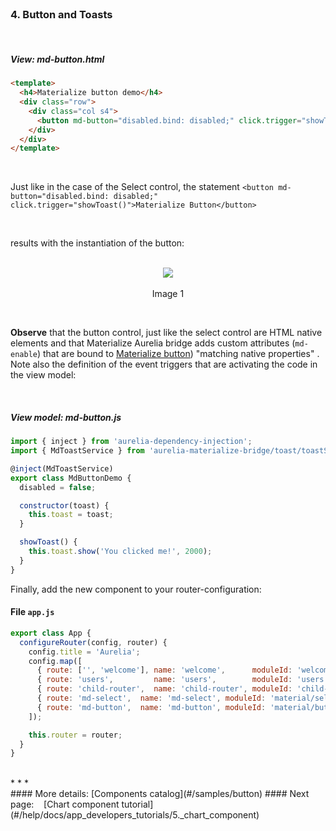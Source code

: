 <br>

### 4. Button and Toasts
<br>

##### View: md-button.html

```html
<template>
  <h4>Materialize button demo</h4>
  <div class="row">
    <div class="col s4">
      <button md-button="disabled.bind: disabled;" click.trigger="showToast()">Materialize Button</button>
    </div>
  </div>
</template>

```
<br>

Just like in the case of the Select control, the statement `<button md-button="disabled.bind: disabled;" click.trigger="showToast()">Materialize Button</button>`

<br>


results with the instantiation of the button:
<br>
<br>

<p align=center>
  <img src="http://i.imgur.com/lf0CQmM.png"></img>
 <br><br>
 Image 1
</p>

<br>

**Observe** that the button control, just like the select control are HTML native elements and that Materialize Aurelia bridge adds custom attributes (`md-enable`) that are bound to [Materialize button](http://materializecss.com/buttons.html))  "matching native properties" . Note also the definition of the event triggers that are activating the code in the view model:


<br>

##### View model:  md-button.js

```javascript
import { inject } from 'aurelia-dependency-injection';
import { MdToastService } from 'aurelia-materialize-bridge/toast/toastService';

@inject(MdToastService)
export class MdButtonDemo {
  disabled = false;

  constructor(toast) {
    this.toast = toast;
  }

  showToast() {
    this.toast.show('You clicked me!', 2000);
  }
}
```
Finally, add the new component to your router-configuration:

#### File `app.js`

```javascript
export class App {
  configureRouter(config, router) {
    config.title = 'Aurelia';
    config.map([
      { route: ['', 'welcome'], name: 'welcome',      moduleId: 'welcome',      nav: true, title: 'Welcome' },
      { route: 'users',         name: 'users',        moduleId: 'users',        nav: true, title: 'Github Users' },
      { route: 'child-router',  name: 'child-router', moduleId: 'child-router', nav: true, title: 'Child Router' },
      { route: 'md-select',  name: 'md-select', moduleId: 'material/select/md-select', nav: true, title: 'Select' },
      { route: 'md-button',  name: 'md-button', moduleId: 'material/button/md-button', nav: true, title: 'Button' }
    ]);

    this.router = router;
  }
}


```

<br>
* * *
<br>
#### More details: [Components catalog](#/samples/button)
#### Next page: &nbsp;&nbsp; [Chart component tutorial](#/help/docs/app_developers_tutorials/5._chart_component)
